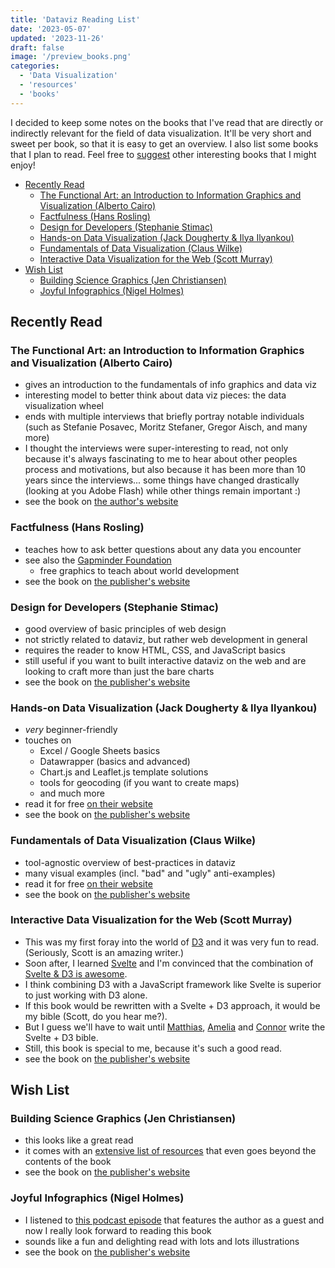 ```yaml
---
title: 'Dataviz Reading List'
date: '2023-05-07'
updated: '2023-11-26'
draft: false
image: '/preview_books.png'
categories:
  - 'Data Visualization'
  - 'resources'
  - 'books'
---
```


<script>
  import TOC from '$lib/components/posts/TOC.svelte';
</script>

I decided to keep some notes on the books that I've read that are directly or indirectly relevant for the field of data visualization. 
It'll be very short and sweet per book, so that it is easy to get an overview.
I also list some books that I plan to read.
Feel free to [suggest](/contact) other interesting books that I might enjoy!

<TOC>

- [Recently Read](#recently-read)
  - [The Functional Art: an Introduction to Information Graphics and Visualization (Alberto Cairo)](#the-functional-art-an-introduction-to-information-graphics-and-visualization-alberto-cairo)
  - [Factfulness (Hans Rosling)](#factfulness-hans-rosling)
  - [Design for Developers (Stephanie Stimac)](#design-for-developers-stephanie-stimac)
  - [Hands-on Data Visualization (Jack Dougherty \& Ilya Ilyankou)](#hands-on-data-visualization-jack-dougherty--ilya-ilyankou)
  - [Fundamentals of Data Visualization (Claus Wilke)](#fundamentals-of-data-visualization-claus-wilke)
  - [Interactive Data Visualization for the Web (Scott Murray)](#interactive-data-visualization-for-the-web-scott-murray)
- [Wish List](#wish-list)
  - [Building Science Graphics (Jen Christiansen)](#building-science-graphics-jen-christiansen)
  - [Joyful Infographics (Nigel Holmes)](#joyful-infographics-nigel-holmes)

</TOC>

## Recently Read
### The Functional Art: an Introduction to Information Graphics and Visualization (Alberto Cairo)
- gives an introduction to the fundamentals of info graphics and data viz
- interesting model to better think about data viz pieces: the data visualization wheel 
- ends with multiple interviews that briefly portray notable individuals (such as Stefanie Posavec, Moritz Stefaner, Gregor Aisch, and many more)
- I thought the interviews were super-interesting to read, not only because it's always fascinating to me to hear about other peoples process and motivations, but also because it has been more than 10 years since the interviews... some things have changed drastically (looking at you Adobe Flash) while other things remain important :)
- see the book on [the author's website](http://www.thefunctionalart.com/p/about-book.html)

### Factfulness (Hans Rosling)
- teaches how to ask better questions about any data you encounter
- see also the [Gapminder Foundation](https://www.gapminder.org/)
  - free graphics to teach about world development
- see the book on [the publisher's website](https://us.macmillan.com/books/9781250123824/factfulness)

### Design for Developers (Stephanie Stimac)
- good overview of basic principles of web design
- not strictly related to dataviz, but rather web development in general
- requires the reader to know HTML, CSS, and JavaScript basics
- still useful if you want to built interactive dataviz on the web and are looking to craft more than just the bare charts
- see the book on [the publisher's website](https://www.manning.com/books/design-for-developers)

### Hands-on Data Visualization (Jack Dougherty & Ilya Ilyankou)
- *very* beginner-friendly
- touches on
  - Excel / Google Sheets basics
  - Datawrapper (basics and advanced)
  - Chart.js and Leaflet.js template solutions
  - tools for geocoding (if you want to create maps)
  - and much more
- read it for free [on their website](https://handsondataviz.org/)
- see the book on [the publisher's website](https://www.oreilly.com/library/view/hands-on-data-visualization/9781492085997/)

### Fundamentals of Data Visualization (Claus Wilke)
- tool-agnostic overview of best-practices in dataviz
- many visual examples (incl. "bad" and "ugly" anti-examples)
- read it for free [on their website](https://clauswilke.com/dataviz/)
- see the book on [the publisher's website](https://www.oreilly.com/library/view/fundamentals-of-data/9781492031079/)

### Interactive Data Visualization for the Web (Scott Murray)
- This was my first foray into the world of [D3](https://d3js.org/) and it was very fun to read. (Seriously, Scott is an amazing writer.)
- Soon after, I learned [Svelte](https://svelte.dev/) and I'm convinced that the combination of [Svelte & D3 is awesome](https://sebastianlammers.com/projects/awesome-svelte-and-d3).
- I think combining D3 with a JavaScript framework like Svelte is superior to just working with D3 alone.
- If this book would be rewritten with a Svelte + D3 approach, it would be my bible (Scott, do you hear me?).
- But I guess we'll have to wait until [Matthias](https://www.higsch.com/), [Amelia](https://wattenberger.com/) and [Connor](https://www.connorrothschild.com/) write the Svelte + D3 bible.
- Still, this book is special to me, because it's such a good read.
- see the book on [the publisher's website](https://www.oreilly.com/library/view/interactive-data-visualization/9781449340223/)

## Wish List
### Building Science Graphics (Jen Christiansen)
- this looks like a great read 
- it comes with an [extensive list of resources](https://www.buildingsciencegraphics.com/more-to-explore) that even goes beyond the contents of the book
- see the book on [the publisher's website](https://www.routledge.com/Building-Science-Graphics-An-illustrated-guide-to-communicating-science/Christiansen/p/book/9781032106748)

### Joyful Infographics (Nigel Holmes)
- I listened to [this podcast episode](https://podcasters.spotify.com/pod/show/ddjpodcast/episodes/Nigel-Holmes-the-joy-of-data-e1s2sf3) that features the author as a guest and now I really look forward to reading this book
- sounds like a fun and delighting read with lots and lots illustrations
- see the book on [the publisher's website](https://www.routledge.com/Joyful-Infographics-A-Friendly-Human-Approach-to-Data/Holmes/p/book/9781032115580)
